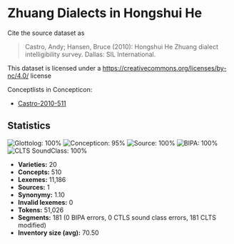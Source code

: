 # Zhuang Dialects in Hongshui He

Cite the source dataset as

> Castro, Andy; Hansen, Bruce (2010): Hongshui He Zhuang dialect intelligibility survey. Dallas: SIL International.

This dataset is licensed under a https://creativecommons.org/licenses/by-nc/4.0/ license

Conceptlists in Concepticon:
- [Castro-2010-511](http://concepticon.clld.org/contributions/Castro-2010-511)

## Statistics



![Glottolog: 100%](https://img.shields.io/badge/Glottolog-100%25-brightgreen.svg "Glottolog: 100%")
![Concepticon: 95%](https://img.shields.io/badge/Concepticon-95%25-green.svg "Concepticon: 95%")
![Source: 100%](https://img.shields.io/badge/Source-100%25-brightgreen.svg "Source: 100%")
![BIPA: 100%](https://img.shields.io/badge/BIPA-100%25-brightgreen.svg "BIPA: 100%")
![CLTS SoundClass: 100%](https://img.shields.io/badge/CLTS%20SoundClass-100%25-brightgreen.svg "CLTS SoundClass: 100%")

- **Varieties:** 20
- **Concepts:** 510
- **Lexemes:** 11,186
- **Sources:** 1
- **Synonymy:** 1.10
- **Invalid lexemes:** 0
- **Tokens:** 51,026
- **Segments:** 181 (0 BIPA errors, 0 CTLS sound class errors, 181 CLTS modified)
- **Inventory size (avg):** 70.50